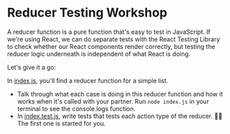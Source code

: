 # Reducer Testing Workshop

A reducer function is a pure function that's easy to test in JavaScript. If we're using React, we can do separate tests with the React Testing Library to check whether our React components render correctly, but testing the reducer logic underneath is independent of what React is doing. 

Let's give it a go:

In [index.js](index.js), you'll find a reducer function for a simple list.
- Talk through what each case is doing in this reducer function and how it works when it's called with your partner. Run `node index.js` in your terminal to see the console.logs function.
- In [index.test.js](index.test.js), write tests that tests each action type of the reducer. 🧪✅  The first one is started for you. 
